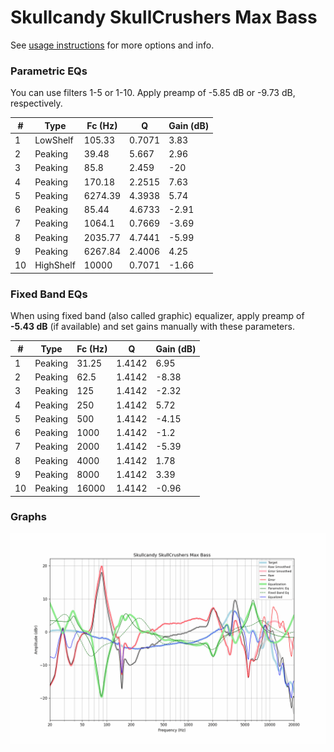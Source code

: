 # Skullcandy SkullCrushers Max Bass
See [usage instructions](https://github.com/jaakkopasanen/AutoEq#usage) for more options and info.

### Parametric EQs
You can use filters 1-5 or 1-10. Apply preamp of -5.85 dB or -9.73 dB, respectively.

|   # | Type      |   Fc (Hz) |      Q |   Gain (dB) |
|-----|-----------|-----------|--------|-------------|
|   1 | LowShelf  |    105.33 | 0.7071 |        3.83 |
|   2 | Peaking   |     39.48 | 5.667  |        2.96 |
|   3 | Peaking   |     85.8  | 2.459  |      -20    |
|   4 | Peaking   |    170.18 | 2.2515 |        7.63 |
|   5 | Peaking   |   6274.39 | 4.3938 |        5.74 |
|   6 | Peaking   |     85.44 | 4.6733 |       -2.91 |
|   7 | Peaking   |   1064.1  | 0.7669 |       -3.69 |
|   8 | Peaking   |   2035.77 | 4.7441 |       -5.99 |
|   9 | Peaking   |   6267.84 | 2.4006 |        4.25 |
|  10 | HighShelf |  10000    | 0.7071 |       -1.66 |

### Fixed Band EQs
When using fixed band (also called graphic) equalizer, apply preamp of **-5.43 dB** (if available) and set gains manually with these parameters.

|   # | Type    |   Fc (Hz) |      Q |   Gain (dB) |
|-----|---------|-----------|--------|-------------|
|   1 | Peaking |     31.25 | 1.4142 |        6.95 |
|   2 | Peaking |     62.5  | 1.4142 |       -8.38 |
|   3 | Peaking |    125    | 1.4142 |       -2.32 |
|   4 | Peaking |    250    | 1.4142 |        5.72 |
|   5 | Peaking |    500    | 1.4142 |       -4.15 |
|   6 | Peaking |   1000    | 1.4142 |       -1.2  |
|   7 | Peaking |   2000    | 1.4142 |       -5.39 |
|   8 | Peaking |   4000    | 1.4142 |        1.78 |
|   9 | Peaking |   8000    | 1.4142 |        3.39 |
|  10 | Peaking |  16000    | 1.4142 |       -0.96 |

### Graphs
![](./Skullcandy%20SkullCrushers%20Max%20Bass.png)

